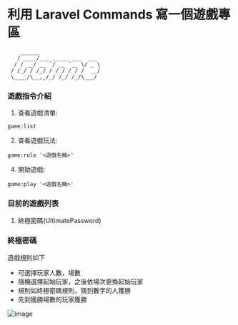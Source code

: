 # 利用 Laravel Commands 寫一個遊戲專區
```
    ______                   
   / ____/___ _____ ___  ___ 
  / / __/ __ `/ __ `__ \/ _ \
 / /_/ / /_/ / / / / / /  __/
 \____/\__,_/_/ /_/ /_/\___/ 
 ```
### 遊戲指令介紹
1. 查看遊戲清單:
```
game:list
```
2. 查看遊戲玩法:
```
game:rule '<遊戲名稱>'
```
4. 開始遊戲:
```
game:play '<遊戲名稱>'
```

### 目前的遊戲列表

1. 終極密碼(UltimatePassword)

### 終極密碼
遊戲規則如下
- 可選擇玩家人數，場數
- 隨機選擇起始玩家，之後依場次更換起始玩家
- 規則如終極密碼規則，猜到數字的人獲勝
- 先到獲勝場數的玩家獲勝

![image](https://jimchien666.github.io/images/post/game.gif)
